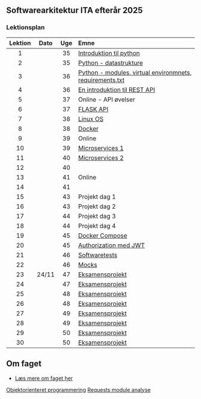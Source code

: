 ## Softwarearkitektur ITA efterår 2025

### Lektionsplan


| Lektion |    Dato    |   Uge   | Emne                                                                       |
|:-------:|:----------:|:-------:|:---------------------------------------------------------------------------|
|    1    |            |   35    | [Introduktion til python](materialer/intro1/py_intro_1.md)                |
|    2    |            |   35    | [Python - datastrukture](materialer/intro2/py_intro_2.md)                 |
|    3    |            |   36    | [Python - modules, virtual environmnets, requirements.txt](materialer/intro3/py_intro_3.md) |
|    4    |            |   36    | [En introduktion til REST API](materialer/restapi1/introduktion_til_rest_api.md) |
|    5    |            |   37    | Online - API øvelser                                                                 |
|    6    |            |   37    | [FLASK API](materialer/restapi2/flask.md)                                 |
|    7    |            |   38    | [Linux OS](materialer/docker1/docker_1.md)                                                                           |
|    8    |            |   38    | [Docker](materialer/docker2/docker_2.md)                                                                           |
|    9    |            |   39    | Online                                                                     |
|   10    |            |   39    | [Microservices 1](materialer/microservices1/microservices_1.md)                               |
|   11    |            |   40    | [Microservices 2](materialer/microservice2/microservices_2.md)                                |
|   12    |            |   40    |            |
|   13    |            |   41    | Online     |
|   14    |            |   41    |                                                                            |
|   15    |            |   43    | Projekt dag 1                                                              |
|   16    |            |   43    | Projekt dag 2                                                              |
|   17    |            |   44    | Projekt dag 3                                                              |
|   18    |            |   44    | Projekt dag 4                                                              |
|   19    |            |   45    | [Docker Compose](materialer/docker3/docker_3.md)                          |
|   20    |            |   45    | [Authorization med JWT](lessons/ses10.md)                                 |
|   21    |            |   46    | [Softwaretests](materialer/tests1/testing_1.md)                           |
|   22    |            |   46    | [Mocks](materialer/tests2/testing_2.md)                                   |
|   23    |   24/11    |   47    | [Eksamensprojekt](lessons/ses10.md)                                       |
|   24    |            |   47    | [Eksamensprojekt](lessons/ses10.md)                                       |
|   25    |            |   48    | [Eksamensprojekt](lessons/ses10.md)                                       |
|   26    |            |   48    | [Eksamensprojekt](lessons/ses10.md)                                       |
|   27    |            |   49    | [Eksamensprojekt](lessons/ses10.md)                                       |
|   28    |            |   49    | [Eksamensprojekt](lessons/ses10.md)                                       |
|   29    |            |   50    | [Eksamensprojekt](lessons/ses10.md)                                       |
|   30    |            |   50    | [Eksamensprojekt](lessons/ses10.md)                                       |

## Om faget
* [Læs mere om faget her](formalia/about_this_elective.md)


 [Objektorienteret programmering](materialer/oop1/oop_1.md)
 [Requests module analyse](materialer/requests_module/requests.md)
